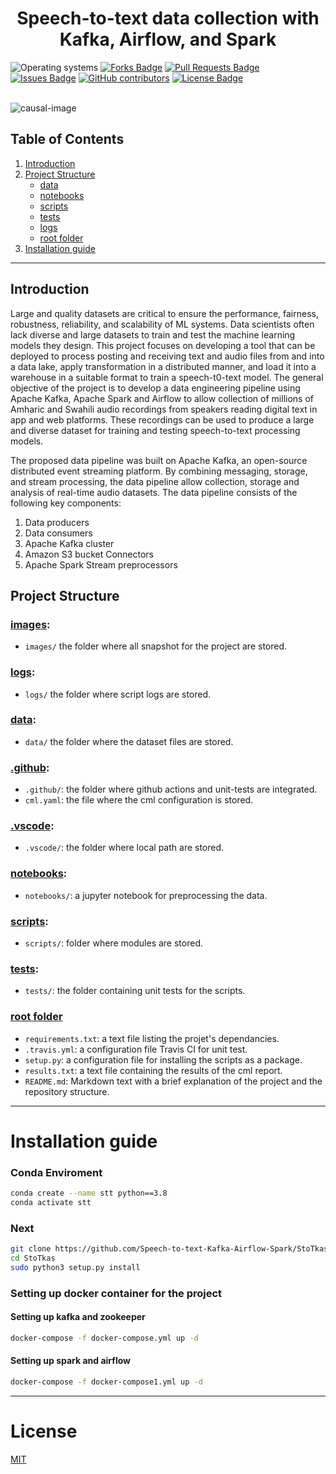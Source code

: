 <h1 align="center">Speech-to-text data collection with Kafka, Airflow, and Spark</h1>
<div>
<img src="https://img.shields.io/badge/OS-linux%20%7C%20windows-blue??style=flat&logo=Linux&logoColor=b0c0c0&labelColor=363D44" alt="Operating systems"/>
<a href="https://github.com/Speech-to-text-Kafka-Airflow-Spark/StoTkas/network/members"><img src="https://img.shields.io/github/forks/Speech-to-text-Kafka-Airflow-Spark/StoTkas" alt="Forks Badge"/></a>
<a href="https://github.com/Speech-to-text-Kafka-Airflow-Spark/StoTkas/pulls"><img src="https://img.shields.io/github/issues-pr/Speech-to-text-Kafka-Airflow-Spark/StoTkas" alt="Pull Requests Badge"/></a>
<a href="https://github.com/Speech-to-text-Kafka-Airflow-Spark/StoTkas/issues"><img src="https://img.shields.io/github/issues/Speech-to-text-Kafka-Airflow-Spark/StoTkas" alt="Issues Badge"/></a>
<a href="https://github.com/Speech-to-text-Kafka-Airflow-Spark/StoTkas/graphs/contributors"><img alt="GitHub contributors" src="https://img.shields.io/github/contributors/Speech-to-text-Kafka-Airflow-Spark/StoTkas?color=2b9348"></a>
<a href="https://github.com/Speech-to-text-Kafka-Airflow-Spark/StoTkas/blob/main/LICENSE"><img src="https://img.shields.io/github/license/Speech-to-text-Kafka-Airflow-Spark/StoTkas?color=2b9348" alt="License Badge"/></a>
</div>

</br>

![causal-image](https://miro.medium.com/max/1072/1*TzRyGCOSa4aZhda3B2H-qg.png)

## Table of Contents

1. [Introduction](#Introduction)
2. [Project Structure](#project-structure)
   - [data](#data)
   - [notebooks](#notebooks)
   - [scripts](#scripts)
   - [tests](#tests)
   - [logs](#logs)
   - [root folder](#root-folder)
3. [Installation guide](#installation-guide)

<hr>

## Introduction

 <p>Large and quality datasets are critical to ensure the performance, fairness, robustness, reliability, and scalability of ML systems. Data scientists often lack diverse and large datasets to train and test the machine learning models they design. This project focuses on developing a tool that can be deployed to process posting and receiving text and audio files from and into a data lake, apply transformation in a distributed manner, and load it into a warehouse in a suitable format to train a speech-t0-text model.  The general objective of the project is to develop a data engineering pipeline using Apache Kafka, Apache Spark and Airflow to allow collection of millions of Amharic and Swahili audio recordings from speakers reading digital text in app and web platforms. These recordings can be used to produce a large and diverse dataset for training and testing speech-to-text processing models.
</p>
<p>The proposed data pipeline was built on Apache Kafka, an open-source distributed event streaming platform. By combining messaging, storage, and stream processing, the data pipeline allow collection, storage and analysis of real-time audio datasets. The data pipeline consists of the following key components:
</p>
<ol>
    <li>Data producers</li>
    <li>Data consumers</li>
    <li>Apache Kafka cluster</li>
    <li>Amazon S3 bucket Connectors</li>
    <li>Apache Spark Stream preprocessors</li>
</ol>
 <p>

## Project Structure

### [images](images):

- `images/` the folder where all snapshot for the project are stored.

### [logs](logs):

- `logs/` the folder where script logs are stored.

### [data](data):

- `data/` the folder where the dataset files are stored.

### [.github](.github):

- `.github/`: the folder where github actions and unit-tests are integrated.
- `cml.yaml`: the file where the cml configuration is stored.

### [.vscode](.vscode):

- `.vscode/`: the folder where local path are stored.

### [notebooks](notebooks):

- `notebooks/`: a jupyter notebook for preprocessing the data.

### [scripts](scripts):

- `scripts/`: folder where modules are stored.

### [tests](tests):

- `tests/`: the folder containing unit tests for the scripts.

### [root folder](#)

- `requirements.txt`: a text file listing the projet's dependancies.
- `.travis.yml`: a configuration file Travis CI for unit test.
- `setup.py`: a configuration file for installing the scripts as a package.
- `results.txt`: a text file containing the results of the cml report.
- `README.md`: Markdown text with a brief explanation of the project and the repository structure.

<hr>

# <a name='Installation guide'></a>Installation guide

### <a name='conda'></a>Conda Enviroment

```bash
conda create --name stt python==3.8
conda activate stt
```

### Next

```bash
git clone https://github.com/Speech-to-text-Kafka-Airflow-Spark/StoTkas.git
cd StoTkas
sudo python3 setup.py install
```

### <a name='conda'></a>Setting up docker container for the project

#### Setting up kafka and zookeeper

```bash
docker-compose -f docker-compose.yml up -d
```

#### Setting up spark and airflow

```bash
docker-compose -f docker-compose1.yml up -d
```

<hr>

# <a name='license'></a>License

[MIT](https://github.com/Speech-to-text-Kafka-Airflow-Spark/StoTkas/blob/main/LICENSE)

<!-- <hr> -->

<!-- # <a name='contributors'></a>Contributors -->

<!-- ![contributors list](https://contrib.rocks/image?repo=Speech-to-text-Kafka-Airflow-Spark/StoTkas)

Made with [contrib.rocks](https://contrib.rocks) -->
